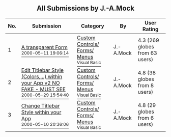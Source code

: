 ﻿<div align="center">

## All Submissions by J\.\-A\.Mock

</div>

No.  | Submission | Category | By   | User Rating
---- | ---------- | -------- | ---- | -----------
1 | [A transparent Form<br /><sup>2000-05-11 19:06:14</sup>](https://github.com/Planet-Source-Code/j-a-mock-a-transparent-form__1-8015) | [Custom Controls/ Forms/  Menus<br /><sup>Visual Basic</sup>](../ByCategory/custom-controls-forms-menus__1-4.md) | J\.\-A\.Mock | 4.3 (269 globes from 63 users)
2 | [Edit Titlebar Style \(Colors,\.\.\.\) within your App v2 NO FAKE \- MUST SEE<br /><sup>2000-05-29 15:54:40</sup>](https://github.com/Planet-Source-Code/j-a-mock-edit-titlebar-style-colors-within-your-app-v2-no-fake-must-see__1-8445) | [Custom Controls/ Forms/  Menus<br /><sup>Visual Basic</sup>](../ByCategory/custom-controls-forms-menus__1-4.md) | J\.\-A\.Mock | 4.8 (38 globes from 8 users)
3 | [Change Titlebar Style within your App<br /><sup>2000-05-10 20:36:06</sup>](https://github.com/Planet-Source-Code/j-a-mock-change-titlebar-style-within-your-app__1-7995) | [Custom Controls/ Forms/  Menus<br /><sup>Visual Basic</sup>](../ByCategory/custom-controls-forms-menus__1-4.md) | J\.\-A\.Mock | 4.8 (29 globes from 6 users)
